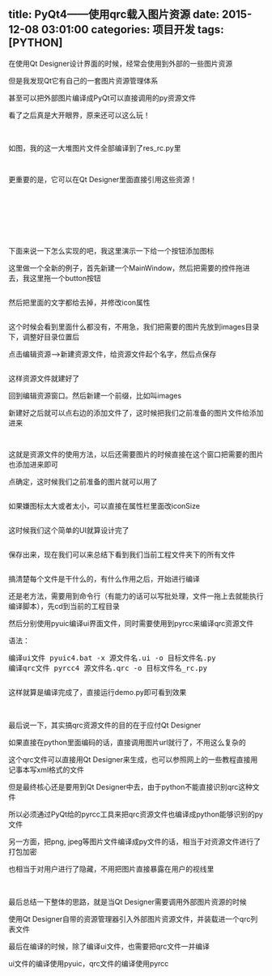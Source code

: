 title: PyQt4——使用qrc载入图片资源
date: 2015-12-08 03:01:00
categories: 项目开发
tags: [PYTHON]
---
<p>
	在使用Qt Designer设计界面的时候，经常会使用到外部的一些图片资源
</p>
<p>
	但是我发现Qt它有自己的一套图片资源管理体系
</p>
<p>
	甚至可以把外部图片编译成PyQt可以直接调用的py资源文件
</p>
<p>
	看了之后真是大开眼界，原来还可以这么玩！
</p>
<p>
	<br />
</p>
<p>
	如图，我的这一大堆图片文件全部编译到了res_rc.py里
</p>
<p>
	<img src="/usr/uploads/image/20151208/20151208105939_69389.png" alt="" /> 
</p>
<p>
	<img src="/usr/uploads/image/20151208/20151208110123_76717.png" alt="" /> 
</p>
<p class="MsoNormal" align="left">
	更重要的是，它可以在Qt Designer里面直接引用这些资源！
		<!--more-->
</p>
<p>
	<br />
</p>
<p>
	<br />
</p>
<p class="MsoNormal" align="left">
	<img src="/usr/uploads/image/20151208/20151208110954_83985.png" alt="" /><br />
<!--[endif]-->
</p>
<p class="MsoNormal" align="left">
	&nbsp;
</p>
<p class="MsoNormal" align="left">
	下面来说一下怎么实现的吧，我这里演示一下给一个按钮添加图标
</p>
<p class="MsoNormal" align="left">
	这里做一个全新的例子，首先新建一个MainWindow，然后把需要的控件拖进去，我这里拖一个button按钮
</p>
<p class="MsoNormal" align="left">
	<img src="/usr/uploads/image/20151208/20151208111747_69779.png" alt="" /><br />
<!--[endif]-->
</p>
<p class="MsoNormal" align="left">
	然后把里面的文字都给去掉，并修改icon属性
</p>
<p class="MsoNormal" align="left">
	<img src="/usr/uploads/image/20151208/20151208112033_18121.png" alt="" /><br />
<!--[endif]-->
</p>
<p class="MsoNormal" align="left">
	这个时候会看到里面什么都没有，不用急，我们把需要的图片先放到images目录下，调整好目录位置后
</p>
<p class="MsoNormal" align="left">
	点击编辑资源--&gt;新建资源文件，给资源文件起个名字，然后点保存
</p>
<p class="MsoNormal" align="left">
	<img src="/usr/uploads/image/20151208/20151208112431_24713.jpg" alt="" /><br />
<!--[endif]-->
</p>
<p class="MsoNormal" align="left">
	这样资源文件就建好了
</p>
<p class="MsoNormal" align="left">
	回到编辑资源窗口。然后新建一个前缀，比如叫images
</p>
<p class="MsoNormal" align="left">
	新建好之后就可以点右边的添加文件了，这时候把我们之前准备的图片文件给添加进来
</p>
<p class="MsoNormal" align="left">
	<img src="/usr/uploads/image/20151208/20151208112733_31270.jpg" alt="" /><br />
<!--[endif]-->
</p>
<p class="MsoNormal" align="left">
	<img src="/usr/uploads/image/20151208/20151208112806_29048.png" alt="" /> 
</p>
<p class="MsoNormal" align="left">
	这就是资源文件的使用方法，以后还需要图片的时候直接在这个窗口把需要的图片也添加进来即可
</p>
<p class="MsoNormal" align="left">
	点确定，这时候我们之前准备的图片就可以用了
</p>
<p class="MsoNormal" align="left">
	<img src="/usr/uploads/image/20151208/20151208113020_40681.png" alt="" /><br />
<!--[endif]-->
</p>
<p class="MsoNormal" align="left">
	如果嫌图标太大或者太小，可以直接在属性栏里面改iconSize
</p>
<p class="MsoNormal" align="left">
	<img src="/usr/uploads/image/20151208/20151208113135_86807.png" alt="" /><br />
<!--[endif]-->
</p>
<p class="MsoNormal" align="left">
	这时候我们这个简单的UI就算设计完了
</p>
<p class="MsoNormal" align="left">
	<img src="/usr/uploads/image/20151208/20151208113246_42953.png" alt="" /><br />
<!--[endif]-->
</p>
<p class="MsoNormal" align="left">
	保存出来，现在我们可以来总结下看到我们当前工程文件夹下的所有文件
</p>
<p class="MsoNormal" align="left">
	<img src="/usr/uploads/image/20151208/20151208113658_87867.png" alt="" /><br />
<!--[endif]-->
</p>
<p class="MsoNormal" align="left">
	搞清楚每个文件是干什么的，有什么作用之后，开始进行编译
</p>
<p class="MsoNormal" align="left">
	还是老方法，需要用到命令行（有能力的话可以写批处理，文件一拖上去就能执行编译脚本），先cd到当前的工程目录
</p>
<p class="MsoNormal" align="left">
	然后分别使用pyuic编译ui界面文件，同时需要使用到pyrcc来编译qrc资源文件
</p>
<p class="MsoNormal" align="left">
	语法：
</p>
<pre class="brush:bash; toolbar:false;">编译ui文件 pyuic4.bat -x 源文件名.ui -o 目标文件名.py
编译qrc文件 pyrcc4 源文件名.qrc -o 目标文件名_rc.py</pre>
<img src="/usr/uploads/image/20151208/20151208120016_20523.png" alt="" /> 
<p class="MsoNormal" align="left">
	这样就算是编译完成了，直接运行demo.py即可看到效果
</p>
<p class="MsoNormal">
	<span>&nbsp;<img src="/usr/uploads/image/20151208/20151208120123_29319.png" alt="" /></span> 
</p>
<p>
	最后说一下，其实搞qrc资源文件的目的在于应付Qt Designer
</p>
<p>
	如果直接在python里面编码的话，直接调用图片url就行了，不用这么复杂的
</p>
<p>
	这个qrc文件可以直接用Qt Designer来生成，也可以参照网上的一些教程直接用记事本写xml格式的文件
</p>
<p>
	但是最终核心还是要用到Qt Designer中去，由于python不能直接识别qrc这种文件
</p>
<p>
	所以必须通过PyQt给的pyrcc工具来把qrc资源文件也编译成python能够识别的py文件
</p>
<p>
	另一方面，把png, jpeg等图片文件编译成py文件的话，相当于对资源文件进行了打包加密
</p>
<p>
	也相当于对用户进行了隐藏，不用把图片直接暴露在用户的视线里
</p>
<p>
	<br />
</p>
<p>
	<span>最后总结一下整体的思路，</span>就是当Qt Designer需要调用外部图片资源的时候
</p>
<p>
	使用Qt Designer自带的资源管理器引入外部图片资源文件，并装载进一个qrc列表文件
</p>
<p>
	最后在编译的时候，除了编译ui文件，也需要把qrc文件一并编译
</p>
<p>
	ui文件的编译使用pyuic，qrc文件的编译使用pyrcc
</p>